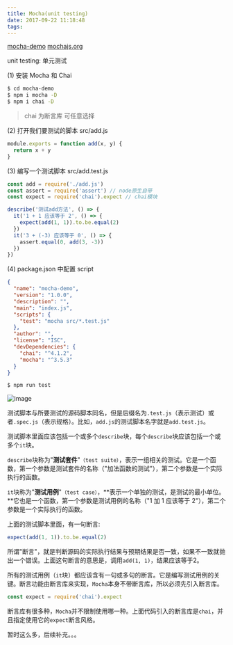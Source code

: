 ```yaml
---
title: Mocha(unit testing)
date: 2017-09-22 11:18:48
tags:
---
```

[mocha-demo](https://github.com/weitongtong/test-demo/tree/master/mocha-demo)
[mochajs.org](https://mochajs.org)

unit testing: 单元测试

(1) 安装 Mocha 和 Chai
``` bash
$ cd mocha-demo
$ npm i mocha -D
$ npm i chai -D
```
> chai 为断言库 可任意选择

(2) 打开我们要测试的脚本 src/add.js
``` javascript
module.exports = function add(x, y) {
  return x + y
}
```

(3) 编写一个测试脚本 src/add.test.js
``` javascript
const add = require('./add.js')
const assert = require('assert') // node原生自带
const expect = require('chai').expect // chai模块

describe('测试add方法', () => {
  it('1 + 1 应该等于 2', () => {
    expect(add(1, 1)).to.be.equal(2)
  })
  it('3 + (-3) 应该等于 0', () => {
    assert.equal(0, add(3, -3))
  })
})
```
(4) package.json 中配置 script
``` json
{
  "name": "mocha-demo",
  "version": "1.0.0",
  "description": "",
  "main": "index.js",
  "scripts": {
    "test": "mocha src/*.test.js"
  },
  "author": "",
  "license": "ISC",
  "devDependencies": {
    "chai": "^4.1.2",
    "mocha": "^3.5.3"
  }
}
```
``` bash
$ npm run test
```
![image](http://oifogbmox.bkt.clouddn.com/170922-1.png)

测试脚本与所要测试的源码脚本同名，但是后缀名为`.test.js`（表示测试）或者`.spec.js`（表示规格）。比如，`add.js`的测试脚本名字就是`add.test.js`。

测试脚本里面应该包括一个或多个`describe`块，每个`describe`块应该包括一个或多个`it`块。

`describe`块称为"**测试套件**"`（test suite）`，表示一组相关的测试。它是一个函数，第一个参数是测试套件的名称（"加法函数的测试"），第二个参数是一个实际执行的函数。

`it`块称为"**测试用例**"`（test case）`，**表示一个单独的测试，是测试的最小单位。**它也是一个函数，第一个参数是测试用例的名称（"1 加 1 应该等于 2"），第二个参数是一个实际执行的函数。

上面的测试脚本里面，有一句断言:
``` javascript
expect(add(1, 1)).to.be.equal(2)
```
所谓"断言"，就是判断源码的实际执行结果与预期结果是否一致，如果不一致就抛出一个错误。上面这句断言的意思是，调用`add(1, 1)`，结果应该等于2。

所有的测试用例（`it`块）都应该含有一句或多句的断言。它是编写测试用例的关键。断言功能由断言库来实现，`Mocha`本身不带断言库，所以必须先引入断言库。
``` javascript
const expect = require('chai').expect
```
断言库有很多种，`Mocha`并不限制使用哪一种。上面代码引入的断言库是`chai`，并且指定使用它的`expect`断言风格。

暂时这么多，后续补充。。。